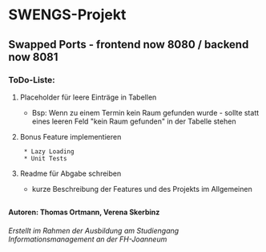 # SWENGS-Projekt
## Swapped Ports - frontend now 8080 / backend now 8081
### ToDo-Liste:
1. Placeholder für leere Einträge in Tabellen 
    * Bsp: Wenn zu einem Termin kein Raum gefunden wurde - sollte statt
    eines leeren Feld "kein Raum gefunden" in der Tabelle stehen
2. Bonus Feature implementieren
        
        * Lazy Loading        
        * Unit Tests
        
3. Readme für Abgabe schreiben
    * kurze Beschreibung der Features und des Projekts im Allgemeinen
    
    
 
##    
#### Autoren: Thomas Ortmann, Verena Skerbinz
###### Erstellt im Rahmen der Ausbildung am Studiengang Informationsmanagement an der FH-Joanneum


